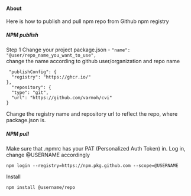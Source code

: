 #### About  
Here is how to publish and pull npm repo from Github npm registry  

##### NPM publish  
Step 1
Change your project package.json - 
`"name": "@user/repo_name_you_want_to_use",`  
change the name according to github user/organization and repo name

```
 "publishConfig": {
  "registry": "https://ghcr.io/"
},
  "repository": {
  "type": "git",
  "url": "https://github.com/varmoh/cvi"
}
```
Change the registry name and repository url to reflect the repo, where package.json is.

##### NPM pull
Make sure that .npmrc has your PAT (Personalized Auth Token) in.
Log in, change @USERNAME accordingly
```
npm login --registry=https://npm.pkg.github.com --scope=@USERNAME
```

Install
```
npm install @username/repo
```
